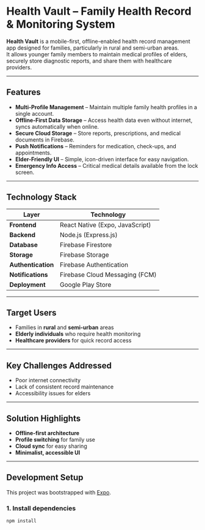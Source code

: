 # Health Vault – Family Health Record & Monitoring System

**Health Vault** is a mobile-first, offline-enabled health record management app designed for families, particularly in rural and semi-urban areas.  
It allows younger family members to maintain medical profiles of elders, securely store diagnostic reports, and share them with healthcare providers.

---

## Features
- **Multi-Profile Management** – Maintain multiple family health profiles in a single account.
- **Offline-First Data Storage** – Access health data even without internet, syncs automatically when online.
- **Secure Cloud Storage** – Store reports, prescriptions, and medical documents in Firebase.
- **Push Notifications** – Reminders for medication, check-ups, and appointments.
- **Elder-Friendly UI** – Simple, icon-driven interface for easy navigation.
- **Emergency Info Access** – Critical medical details available from the lock screen.

---

## Technology Stack
| Layer            | Technology |
|------------------|------------|
| **Frontend**     | React Native (Expo, JavaScript) |
| **Backend**      | Node.js (Express.js) |
| **Database**     | Firebase Firestore |
| **Storage**      | Firebase Storage |
| **Authentication** | Firebase Authentication |
| **Notifications** | Firebase Cloud Messaging (FCM) |
| **Deployment**   | Google Play Store |

---

## Target Users
- Families in **rural** and **semi-urban** areas  
- **Elderly individuals** who require health monitoring  
- **Healthcare providers** for quick record access  

---

## Key Challenges Addressed
- Poor internet connectivity  
- Lack of consistent record maintenance  
- Accessibility issues for elders  

---

## Solution Highlights
- **Offline-first architecture**  
- **Profile switching** for family use  
- **Cloud sync** for easy sharing  
- **Minimalist, accessible UI**  

---

##  Development Setup

This project was bootstrapped with [Expo](https://expo.dev).

### 1. Install dependencies
```bash
npm install
